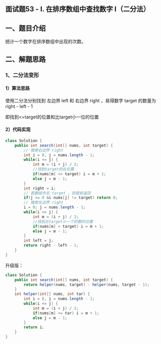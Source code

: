 ## 面试题53 - I. 在排序数组中查找数字 I（二分法）

## 一、题目介绍

统计一个数字在排序数组中出现的次数。

##  二、解题思路

### 1、二分法变形

#### 1）算法思路

使用二分法分别找到 左边界 left 和 右边界 right ，易得数字 target 的数量为 right - left - 1

即找到<=target的位置和比target小一位的位置

#### 2）代码实现

```java
class Solution {
    public int search(int[] nums, int target) {
        // 搜索右边界 right
        int i = 0, j = nums.length - 1;
        while(i <= j) {
            int m = (i + j) / 2;
            //找到target的右位置
            if(nums[m] <= target) i = m + 1;
            else j = m - 1;
        }
        int right = i;
        // 若数组中无 target ，则提前返回
        if(j >= 0 && nums[j] != target) return 0;
        // 搜索左边界 right
        i = 0; j = nums.length - 1;
        while(i <= j) {
            int m = (i + j) / 2;
            //找到比target小一个的数的位置
            if(nums[m] < target) i = m + 1;
            else j = m - 1;
        }
        int left = j;
        return right - left - 1;
    }
}
```

升级版：

```java
class Solution {
    public int search(int[] nums, int target) {
        return helper(nums, target) - helper(nums, target - 1);
    }
    int helper(int[] nums, int tar) {
        int i = 0, j = nums.length - 1;
        while(i <= j) {
            int m = (i + j) / 2;
            if(nums[m] <= tar) i = m + 1;
            else j = m - 1;
        }
        return i;
    }
}
```


